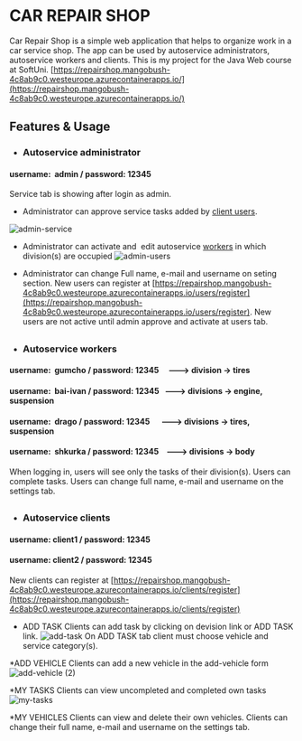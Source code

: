 # CAR REPAIR SHOP

Car Repair Shop is a simple web application that helps to organize work in a car service shop. The app can be used by autoservice administrators, autoservice workers and clients. This is my project for the Java Web course at SoftUni.
[https://repairshop.mangobush-4c8ab9c0.westeurope.azurecontainerapps.io/](https://repairshop.mangobush-4c8ab9c0.westeurope.azurecontainerapps.io/)

## Features & Usage
* ### Autoservice administrator
#### username:  admin / password: 12345

Service tab is showing after login as admin.
* Administrator can approve service tasks added by [client users](#autoservice-workers).

![admin-service](https://github.com/PavPetrov/SoftUni_Java_Web_Sep23/assets/102189350/c6e1be86-583b-4cb7-955b-7202a6e6fc70)

* Administrator can activate and  edit autoservice [workers](#autoservice-workers) in which division(s) are occupied
![admin-users](https://github.com/PavPetrov/SoftUni_Java_Web_Sep23/assets/102189350/5ddd62ff-ffac-44e8-ac89-a1c70ba4118c)

* Administrator can change Full name, e-mail and username on seting section.
New users can register at [https://repairshop.mangobush-4c8ab9c0.westeurope.azurecontainerapps.io/users/register](https://repairshop.mangobush-4c8ab9c0.westeurope.azurecontainerapps.io/users/register).
New users are not active until admin approve and activate at users tab.

##
* ### Autoservice workers
#### username:  gumcho / password: 12345     ---> division -> tires
#### username:  bai-ivan / password: 12345   ---> divisions -> engine, suspension
#### username:  drago / password: 12345      ---> divisions -> tires, suspension
#### username:  shkurka / password: 12345    ---> divisions -> body

When logging in, users will see only the tasks of their division(s).
Users can complete tasks.
Users can change full name, e-mail and username on the settings tab.

##
* ### Autoservice clients
#### username:  client1 / password: 12345    
#### username:  client2 / password: 12345 

New clients can register at [https://repairshop.mangobush-4c8ab9c0.westeurope.azurecontainerapps.io/clients/register](https://repairshop.mangobush-4c8ab9c0.westeurope.azurecontainerapps.io/clients/register)

* ADD TASK
Clients can add task by clicking on devision link or ADD TASK link.
![add-task](https://github.com/PavPetrov/SoftUni_Java_Web_Sep23/assets/102189350/d27f1f5f-ef4f-4c20-bd2b-1873eaabcc16)
On ADD TASK tab client must choose vehicle and service category(s).

*ADD VEHICLE
Clients can add a new vehicle in the add-vehicle form
![add-vehicle (2)](https://github.com/PavPetrov/SoftUni_Java_Web_Sep23/assets/102189350/76e07bfa-840d-465c-b1b0-1dbc59db3945)

*MY TASKS
Clients can view uncompleted and completed own tasks
![my-tasks](https://github.com/PavPetrov/SoftUni_Java_Web_Sep23/assets/102189350/ba3bc14b-80e0-4729-a3c0-9a16e41718fc)

*MY VEHICLES
Clients can view and delete their own vehicles.
Clients can change  their full name, e-mail and username on the settings tab.

